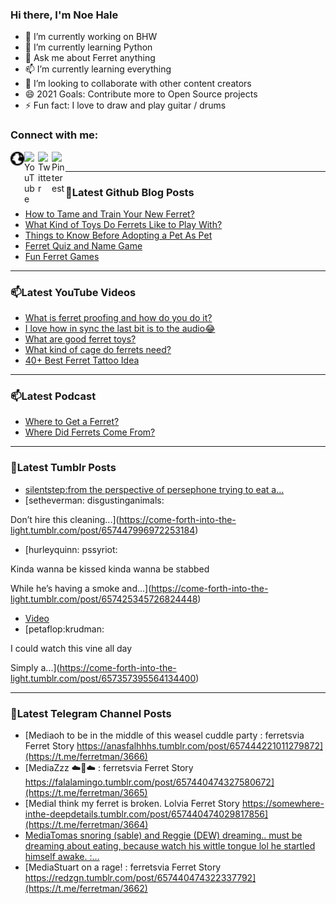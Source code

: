 ### Hi there, I'm Noe Hale

- 🔭 I’m currently working on BHW
- 🌱 I’m currently learning Python
- 💬 Ask me about Ferret anything
- 📫 I’m currently learning everything
- 🔭 I’m looking to collaborate with other content creators
- 😄 2021 Goals: Contribute more to Open Source projects
- ⚡ Fun fact: I love to draw and play guitar / drums

### Connect with me:

[<img align="left" alt="ferretvoice.com" width="22px" src="https://raw.githubusercontent.com/iconic/open-iconic/master/svg/globe.svg" />](https://ferretvoice.com)
[<img align="left" alt="YouTube" width="22px" src="https://cdn.jsdelivr.net/npm/simple-icons@v3/icons/youtube.svg" />](https://www.youtube.com/channel/UCk665XTfaMLVwFVWUmgnDiw)
[<img align="left" alt="Twitter" width="22px" src="https://cdn.jsdelivr.net/npm/simple-icons@v3/icons/twitter.svg" />](https://twitter.com/voiceferret)
[<img align="left" alt="Pinterest" width="22px" src="https://cdn.jsdelivr.net/npm/simple-icons@v3/icons/pinterest.svg" />](https://www.pinterest.com/voiceferret/)

<br />

---
### 🔭Latest Github Blog Posts
<!-- GITHUB:START -->
- [How to Tame and Train Your New Ferret?](http://noehale.github.io/how-to-tame-and-train-your-new-ferret/)
- [What Kind of Toys Do Ferrets Like to Play With?](http://noehale.github.io/what-kind-of-toys-do-ferrets-like-to-play-with/)
- [Things to Know Before Adopting a Pet As Pet](http://noehale.github.io/things-to-know-before-adopting-a-pet-as-pet/)
- [Ferret Quiz and Name Game](http://noehale.github.io/ferret-quiz/)
- [Fun Ferret Games](http://noehale.github.io/fun-ferret-games/)
<!-- GITHUB:END -->
---
### 📫Latest YouTube Videos

<!-- YOUTUBE:START -->
- [What is ferret proofing and how do you do it?](https://www.youtube.com/watch?v=81Syh_DJBQQ)
- [I love how in sync the last bit is to the audio😂](https://www.youtube.com/watch?v=WHBeGHwSlGY)
- [What are good ferret toys?](https://www.youtube.com/watch?v=tPxRilBzc0s)
- [What kind of cage do ferrets need?](https://www.youtube.com/watch?v=xzz6hC3sR5A)
- [40+ Best Ferret Tattoo Idea](https://www.youtube.com/watch?v=KIKqduR6Xcs)
<!-- YOUTUBE:END -->

---
### 📫Latest Podcast

<!-- PODCAST:START -->
- [Where to Get a Ferret?](https://anchor.fm/ferretvoice/episodes/Where-to-Get-a-Ferret-erurfu)
- [Where Did Ferrets Come From?](https://anchor.fm/ferretvoice/episodes/Where-Did-Ferrets-Come-From-eruq8g)
<!-- PODCAST:END -->
---
### 📝Latest Tumblr Posts

<!-- TUMBLR:START -->
- [silentstep:from the perspective of persephone trying to eat a...](https://come-forth-into-the-light.tumblr.com/post/657493265221894145)
- [setheverman:
disgustinganimals:

Don’t hire this cleaning...](https://come-forth-into-the-light.tumblr.com/post/657447996972253184)
- [hurleyquinn:
pssyriot:

Kinda wanna be kissed kinda wanna be stabbed

While he’s having a smoke and...](https://come-forth-into-the-light.tumblr.com/post/657425345726824448)
- [Video](https://come-forth-into-the-light.tumblr.com/post/657402691746742272)
- [petaflop:krudman:

I could watch this vine all day


Simply a...](https://come-forth-into-the-light.tumblr.com/post/657357395564134400)
<!-- TUMBLR:END -->
---
### 📝Latest Telegram Channel Posts

<!-- TELEGRAM:START -->
- [Mediaoh to be in the middle of this weasel cuddle party : ferretsvia Ferret Story https://anasfalhhhs.tumblr.com/post/657444221011279872](https://t.me/ferretman/3666)
- [MediaZzz ☁️🐑☁️ : ferretsvia Ferret Story https://falalamingo.tumblr.com/post/657440474327580672](https://t.me/ferretman/3665)
- [MediaI think my ferret is broken. Lolvia Ferret Story https://somewhere-inthe-deepdetails.tumblr.com/post/657440474029817856](https://t.me/ferretman/3664)
- [MediaTomas snoring (sable) and Reggie (DEW) dreaming.. must be dreaming about eating, because watch his wittle tongue lol he startled himself awake. :...](https://t.me/ferretman/3663)
- [MediaStuart on a rage! : ferretsvia Ferret Story https://redzgn.tumblr.com/post/657440474322337792](https://t.me/ferretman/3662)
<!-- TELEGRAM:END -->
